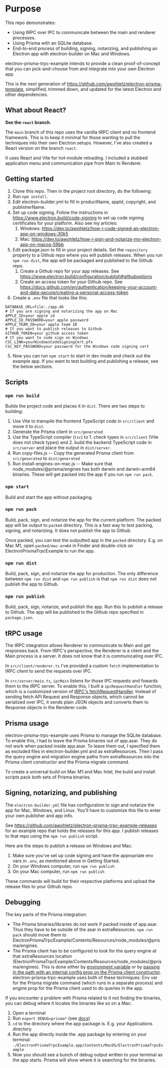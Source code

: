 # Purpose
This repo demonstrates:
- Using tRPC over IPC to communicate between the main and renderer processes.
- Using Prisma with an SQLite database.
- End-to-end process of building, signing, notarizing, and publishing an Electron app with electron-builder on Mac and Windows.

electron-prisma-trpc-example intends to provide a clean proof-of-concept that you can pick-and-choose from and integrate into your own Electron app.

This is the next generation of https://github.com/awohletz/electron-prisma-template, simplified, trimmed down, and updated for the latest Electron and other dependencies.

## What about React?
**See the `react` branch**.

The `main` branch of this repo uses the vanilla tRPC client and no frontend framework. This is to keep it minimal for those wanting to pull the techniques into their own Electron setups. However, I've also created a React version on the branch `react`. 

It uses React and Vite for hot-module reloading. I included a stubbed application menu and communication pipe from Main to Renderer.

## Getting started
1. Clone this repo. Then in the project root directory, do the following:
2. Run `npm install`.
4. Edit electron-builder.yml to fill in productName, appId, copyright, and publisherName.
5. Set up code signing. Follow the instructions in https://www.electron.build/code-signing to set up code signing certificates for your platform. Also see my articles: 
    1. Windows: https://dev.to/awohletz/how-i-code-signed-an-electron-app-on-windows-30k5 
    1. Mac: https://dev.to/awohletz/how-i-sign-and-notarize-my-electron-app-on-macos-59bb
5. Edit package.json to fill in your project details. Set the `repository` property to a Github repo where you will publish releases. When you run `npm run dist`, the app will be packaged and published to the Github repo.
   1. Create a Github repo for your app releases. See https://www.electron.build/configuration/publish#githuboptions
   2. Create an access token for your Github repo. See https://docs.github.com/en/authentication/keeping-your-account-and-data-secure/creating-a-personal-access-token
6. Create a `.env` file that looks like this:
```
DATABASE_URL=file:./app.db
# If you are signing and notarizing the app on Mac
APPLE_ID=your apple id
APPLE_ID_PASSWORD=your apple password
APPLE_TEAM_ID=your apple team ID
# If you want to publish releases to Github
GITHUB_TOKEN=your github access token
# If you want to code sign on Windows
CSC_LINK=yourWindowsCodeSigningCert.pfx
CSC_KEY_PASSWORD=your password for the Windows code signing cert
```
5. Now you can run `npm start` to start in dev mode and check out the example app. If you want to test building and publishing a release, see the below sections.

## Scripts
### `npm run build` 
Builds the project code and places it in `dist`. There are two steps to building: 
  1. Use Vite to transpile the frontend TypeScript code in `src/client` and move it to `dist`. 
  2. Generate the Prisma client in `src/generated`
  2. Use the TypeScript compiler (`tsc`) to 1. check types in `src/client` (Vite does not check types) and 2. build the backend TypeScript code in `src/server` and place the output in `dist/server`.
  3. Run copy-files.js -- Copy the generated Prisma client from `src/generated` to `dist/generated`
  4. Run install-engines-on-mac.js -- Make sure that node_modules/@prisma/engines has both darwin and darwin-arm64 binaries. These will get packed into the app if you run `npm run pack`.

### `npm start` 
Build and start the app without packaging.

### `npm run pack`
Build, pack, sign, and notarize the app for the current platform. The packed app will be output to `packed` directory. This is a fast way to test packing, signing, and notarizing. It does not publish the app to Github.

Once packed, you can test the outputted app in the `packed` directory. E.g. on Mac M1, open `packed/mac-arm64` in Finder and double-click on ElectronPrismaTrpcExample to run the app.

### `npm run dist`
Build, pack, sign, and notarize the app for production. The only difference between `npm run dist` and `npm run publish` is that `npm run dist` does not publish the app to Github.

### `npm run publish`
Build, pack, sign, notarize, and publish the app. Run this to publish a release to Github. The app will be published to the Github repo specified in `package.json`.


## tRPC usage
The tRPC integration allows Renderer to communicate to Main and get responses back. From tRPC's perspective, the Renderer is a client and the Main process is a server. It does not know that it is communicating over IPC.

In `src/client/renderer.ts` I've provided a custom `fetch` implementation to tRPC client to send the requests over IPC. 

In `src/server/main.ts`, `ipcMain` listens for those IPC requests and fowards them to the tRPC server. To enable this, I built a `ipcRequestHandler` function, which is a customized version of [tRPC's fetchRequestHandler](https://trpc.io/docs/v10/fetch). Instead of sending fetch API Request and Response objects, which cannot be serialized over IPC, it sends plain JSON objects and converts them to Response objects in the Renderer code.

## Prisma usage
electron-prisma-trpc-example uses Prisma to manage the SQLite database. To enable this, I had to leave the Prisma binaries out of app.asar. They do not work when packed inside app.asar. To leave them out, I specified them as excluded files in electron-builder.yml and as extraResources. Then I pass the query engine and migration engine paths from extraResources into the Prisma client constructor and the Prisma migrate command.  

To create a universal build on Mac M1 and Mac Intel, the build and install scripts pack both sets of Prisma binaries. 

## Signing, notarizing, and publishing
The `electron-builder.yml` file has configuration to sign and notarize the app for Mac, Windows, and Linux. You'll have to customize this file to enter your own publisher and app info.

See https://github.com/awohletz/electron-prisma-trpc-example-releases for an example repo that holds the releases for this app. I publish releases to that repo using the `npm run publish` script.

Here are the steps to publish a release on Windows and Mac:
1. Make sure you've set up code signing and have the appropriate env vars in `.env`, as mentioned above in Getting Started. 
2. On your Windows computer, run `npm run publish`
2. On your Mac computer, run `npm run publish`

These commands will build for their respective platforms and upload the release files to your Github repo.

## Debugging
The key parts of the Prisma integration:
- The Prisma binaries/libraries do not work if packed inside of app.asar. Thus they have to be outside of the asar in extraResources. `npm run pack` should move them to ElectronPrismaTrpcExample/Contents/Resources/node_modules/@prisma/engines.
- The Prisma client has to be configured to look for the query engine at that extraResources location (ElectronPrismaTrpcExample/Contents/Resources/node_modules/@prisma/engines). This is done either by [environment variable](https://www.prisma.io/docs/concepts/components/prisma-engines#using-custom-engine-libraries-or-binaries) or by [passing in the path with an internal config prop on the Prisma client constructor](https://github.com/prisma/prisma/discussions/5200#discussioncomment-295575). electron-prisma-trpc-example uses both of these techniques: Env var for the Prisma migrate command (which runs in a separate process) and engine prop for the Prisma client used to do queries in the app. 

If you encounter a problem with Prisma related to it not finding the binaries, you can debug where it locates the binaries like so on a Mac:
1. Open a terminal
2. Run `export DEBUG=prisma*` (see [docs](https://www.prisma.io/docs/concepts/components/prisma-client/debugging#setting-the-debug-environment-variable))
3. `cd` to the directory where the app package is. E.g. your Applications directory.
4. Run the app directly inside the .app package by entering on your terminal: `./ElectronPrismaTrpcExample.app/Contents/MacOS/ElectronPrismaTrpcExample`
5. Now you should see a bunch of debug output written to your terminal as the app starts. Prisma will show where it is searching for the binaries. 

